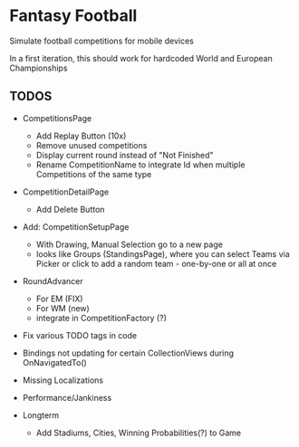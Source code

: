 # Fantasy Football

Simulate football competitions for mobile devices

In a first iteration, this should work for hardcoded World and European Championships

## TODOS

- CompetitionsPage
    - Add Replay Button (10x)
    - Remove unused competitions
    - Display current round instead of "Not Finished"
    - Rename CompetitionName to integrate Id when multiple Competitions of the same type
- CompetitionDetailPage
    - Add Delete Button

- Add: CompetitionSetupPage
    - With Drawing, Manual Selection go to a new page
    - looks like Groups (StandingsPage), where you can select Teams via Picker or click to add a random team - one-by-one or all at once

- RoundAdvancer
    - For EM (FIX)
    - For WM (new)
    - integrate in CompetitionFactory (?)

- Fix various TODO tags in code
- Bindings not updating for certain CollectionViews during OnNavigatedTo()

- Missing Localizations
- Performance/Jankiness

- Longterm
    - Add Stadiums, Cities, Winning Probabilities(?) to Game
